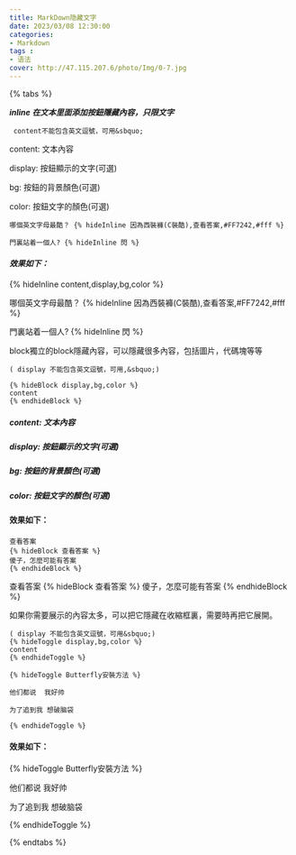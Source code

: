 ```yaml
---
title: MarkDown隐藏文字
date: 2023/03/08 12:30:00
categories: 
- Markdown
tags :
- 语法
cover: http://47.115.207.6/photo/Img/0-7.jpg
---
```


{% tabs %}
<!-- tab Inline -->

***inline 在文本里面添加按鈕隱藏內容，只限文字***

```
 content不能包含英文逗號，可用&sbquo;
```

content: 文本內容

display: 按鈕顯示的文字(可選)

bg: 按鈕的背景顏色(可選)

color: 按鈕文字的顏色(可選)

```
哪個英文字母最酷？ {% hideInline 因為西裝褲(C裝酷),查看答案,#FF7242,#fff %}

門裏站着一個人? {% hideInline 閃 %}
```




#### ***效果如下：***

{% hideInline content,display,bg,color %}

哪個英文字母最酷？ {% hideInline 因為西裝褲(C裝酷),查看答案,#FF7242,#fff %}

門裏站着一個人? {% hideInline 閃 %}
<!-- endtab -->

<!-- tab Block -->

block獨立的block隱藏內容，可以隱藏很多內容，包括圖片，代碼塊等等



```
( display 不能包含英文逗號，可用,&sbquo;)

{% hideBlock display,bg,color %}
content
{% endhideBlock %}
```

##### content: 文本內容

##### display: 按鈕顯示的文字(可選)

##### bg: 按鈕的背景顏色(可選)

##### color: 按鈕文字的顏色(可選)

#### 效果如下：

```
查看答案
{% hideBlock 查看答案 %}
傻子，怎麼可能有答案
{% endhideBlock %}
```

查看答案
{% hideBlock 查看答案 %}
傻子，怎麼可能有答案
{% endhideBlock %}

<!-- endtab -->

<!-- tab Toggle -->
如果你需要展示的內容太多，可以把它隱藏在收縮框裏，需要時再把它展開。

```
( display 不能包含英文逗號，可用&sbquo;)
{% hideToggle display,bg,color %}
content
{% endhideToggle %}
```

```
{% hideToggle Butterfly安裝方法 %}

他们都说  我好帅

为了追到我 想破脑袋

{% endhideToggle %}

```



#### 效果如下：

{% hideToggle Butterfly安裝方法 %}


他们都说  我好帅

为了追到我 想破脑袋

{% endhideToggle %}




<!-- endtab -->
{% endtabs %}